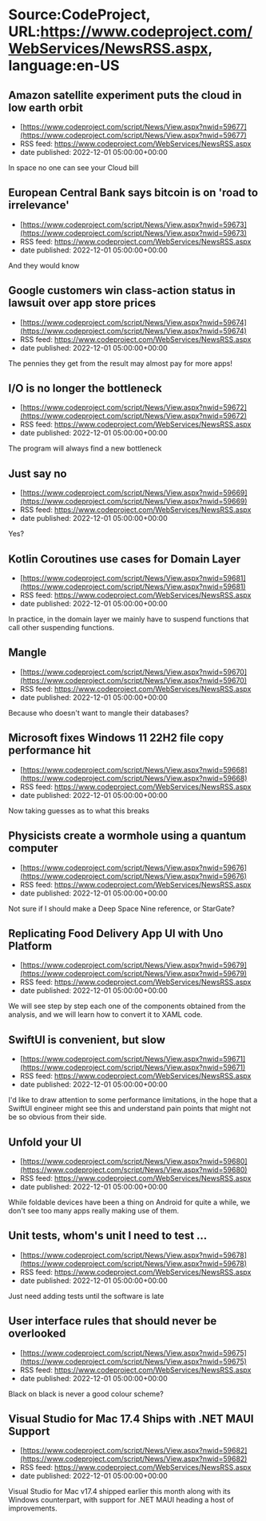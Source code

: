 # Source:CodeProject, URL:https://www.codeproject.com/WebServices/NewsRSS.aspx, language:en-US

## Amazon satellite experiment puts the cloud in low earth orbit
 - [https://www.codeproject.com/script/News/View.aspx?nwid=59677](https://www.codeproject.com/script/News/View.aspx?nwid=59677)
 - RSS feed: https://www.codeproject.com/WebServices/NewsRSS.aspx
 - date published: 2022-12-01 05:00:00+00:00

In space no one can see  your Cloud bill

## European Central Bank says bitcoin is on 'road to irrelevance'
 - [https://www.codeproject.com/script/News/View.aspx?nwid=59673](https://www.codeproject.com/script/News/View.aspx?nwid=59673)
 - RSS feed: https://www.codeproject.com/WebServices/NewsRSS.aspx
 - date published: 2022-12-01 05:00:00+00:00

And they would know

## Google customers win class-action status in lawsuit over app store prices
 - [https://www.codeproject.com/script/News/View.aspx?nwid=59674](https://www.codeproject.com/script/News/View.aspx?nwid=59674)
 - RSS feed: https://www.codeproject.com/WebServices/NewsRSS.aspx
 - date published: 2022-12-01 05:00:00+00:00

The pennies they get from the result may almost pay for more apps!

## I/O is no longer the bottleneck
 - [https://www.codeproject.com/script/News/View.aspx?nwid=59672](https://www.codeproject.com/script/News/View.aspx?nwid=59672)
 - RSS feed: https://www.codeproject.com/WebServices/NewsRSS.aspx
 - date published: 2022-12-01 05:00:00+00:00

The program will always find a new bottleneck

## Just say no
 - [https://www.codeproject.com/script/News/View.aspx?nwid=59669](https://www.codeproject.com/script/News/View.aspx?nwid=59669)
 - RSS feed: https://www.codeproject.com/WebServices/NewsRSS.aspx
 - date published: 2022-12-01 05:00:00+00:00

Yes?

## Kotlin Coroutines use cases for Domain Layer
 - [https://www.codeproject.com/script/News/View.aspx?nwid=59681](https://www.codeproject.com/script/News/View.aspx?nwid=59681)
 - RSS feed: https://www.codeproject.com/WebServices/NewsRSS.aspx
 - date published: 2022-12-01 05:00:00+00:00

In practice, in the domain layer we mainly have to suspend functions that call other suspending functions.

## Mangle
 - [https://www.codeproject.com/script/News/View.aspx?nwid=59670](https://www.codeproject.com/script/News/View.aspx?nwid=59670)
 - RSS feed: https://www.codeproject.com/WebServices/NewsRSS.aspx
 - date published: 2022-12-01 05:00:00+00:00

Because who doesn't want to mangle their databases?

## Microsoft fixes Windows 11 22H2 file copy performance hit
 - [https://www.codeproject.com/script/News/View.aspx?nwid=59668](https://www.codeproject.com/script/News/View.aspx?nwid=59668)
 - RSS feed: https://www.codeproject.com/WebServices/NewsRSS.aspx
 - date published: 2022-12-01 05:00:00+00:00

Now taking guesses as to what this breaks

## Physicists create a wormhole using a quantum computer
 - [https://www.codeproject.com/script/News/View.aspx?nwid=59676](https://www.codeproject.com/script/News/View.aspx?nwid=59676)
 - RSS feed: https://www.codeproject.com/WebServices/NewsRSS.aspx
 - date published: 2022-12-01 05:00:00+00:00

Not sure if I should make a Deep Space Nine reference, or StarGate?

## Replicating Food Delivery App UI with Uno Platform
 - [https://www.codeproject.com/script/News/View.aspx?nwid=59679](https://www.codeproject.com/script/News/View.aspx?nwid=59679)
 - RSS feed: https://www.codeproject.com/WebServices/NewsRSS.aspx
 - date published: 2022-12-01 05:00:00+00:00

We will see step by step each one of the components obtained from the analysis, and we will learn how to convert it to XAML code.

## SwiftUI is convenient, but slow
 - [https://www.codeproject.com/script/News/View.aspx?nwid=59671](https://www.codeproject.com/script/News/View.aspx?nwid=59671)
 - RSS feed: https://www.codeproject.com/WebServices/NewsRSS.aspx
 - date published: 2022-12-01 05:00:00+00:00

I'd like to draw attention to some performance limitations, in the hope that a SwiftUI engineer might see this and understand pain points that might not be so obvious from their side.

## Unfold your UI
 - [https://www.codeproject.com/script/News/View.aspx?nwid=59680](https://www.codeproject.com/script/News/View.aspx?nwid=59680)
 - RSS feed: https://www.codeproject.com/WebServices/NewsRSS.aspx
 - date published: 2022-12-01 05:00:00+00:00

While foldable devices have been a thing on Android for quite a while, we don't see too many apps really making use of them.

## Unit tests, whom's unit I need to test ...
 - [https://www.codeproject.com/script/News/View.aspx?nwid=59678](https://www.codeproject.com/script/News/View.aspx?nwid=59678)
 - RSS feed: https://www.codeproject.com/WebServices/NewsRSS.aspx
 - date published: 2022-12-01 05:00:00+00:00

Just need adding tests until the software is late

## User interface rules that should never be overlooked
 - [https://www.codeproject.com/script/News/View.aspx?nwid=59675](https://www.codeproject.com/script/News/View.aspx?nwid=59675)
 - RSS feed: https://www.codeproject.com/WebServices/NewsRSS.aspx
 - date published: 2022-12-01 05:00:00+00:00

Black on black is never a good colour scheme?

## Visual Studio for Mac 17.4 Ships with .NET MAUI Support
 - [https://www.codeproject.com/script/News/View.aspx?nwid=59682](https://www.codeproject.com/script/News/View.aspx?nwid=59682)
 - RSS feed: https://www.codeproject.com/WebServices/NewsRSS.aspx
 - date published: 2022-12-01 05:00:00+00:00

Visual Studio for Mac v17.4 shipped earlier this month along with its Windows counterpart, with support for .NET MAUI heading a host of improvements.

